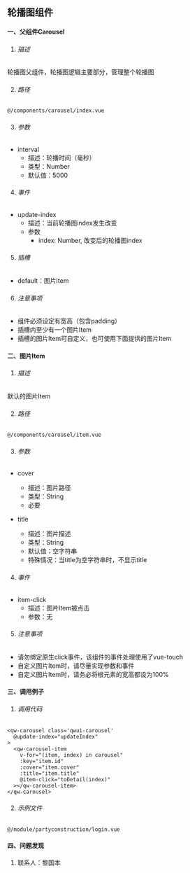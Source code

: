 ## 轮播图组件

#### 一、父组件Carousel

1. ###### 描述

  轮播图父组件，轮播图逻辑主要部分，管理整个轮播图

2. ###### 路径

  `@/components/carousel/index.vue`

3. ###### 参数

  - interval
    - 描述：轮播时间（毫秒）
    - 类型：Number
    - 默认值：5000

4. ###### 事件

  - update-index
    - 描述：当前轮播图index发生改变
    - 参数
      - index: Number, 改变后的轮播图index

5. ###### 插槽

  - default：图片Item

6. ###### 注意事项

  - 组件必须设定有宽高（包含padding）
  - 插槽内至少有一个图片Item
  - 插槽的图片Item可自定义，也可使用下面提供的图片Item


#### 二、图片Item

1. ###### 描述

  默认的图片Item

2. ###### 路径

  `@/components/carousel/item.vue`

3. ###### 参数

  - cover
    - 描述：图片路径
    - 类型：String
    - 必要

  - title
    - 描述：图片描述
    - 类型：String
    - 默认值：空字符串
    - 特殊情况：当title为空字符串时，不显示title

4. ###### 事件

  - item-click
    - 描述：图片Item被点击
    - 参数：无

5. ###### 注意事项

  - 请勿绑定原生click事件，该组件的事件处理使用了vue-touch
  - 自定义图片Item时，请尽量实现参数和事件
  - 自定义图片Item时，请务必将根元素的宽高都设为100%


#### 三、调用例子

1. ###### 调用代码

  ```
  <qw-carousel class='qwui-carousel'
    @update-index="updateIndex"
  >
    <qw-carousel-item
      v-for="(item, index) in carousel"
      :key="item.id"
      :cover="item.cover"
      :title="item.title"
      @item-click="toDetail(index)"
    ></qw-carousel-item>
  </qw-carousel>
  ```

2. ###### 示例文件

  `@/module/partyconstruction/login.vue`

#### 四、问题发现

1. 联系人：黎国本

